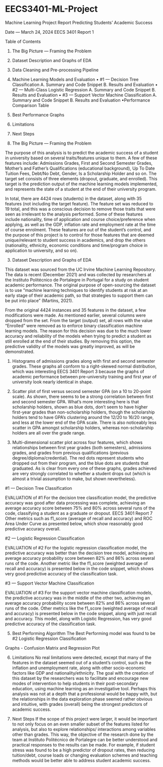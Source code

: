 # EECS3401-ML-Project

Machine Learning Project Report
Predicting Students’ Academic Success

Date — March 24, 2024
EECS 3401 Report 1

Table of Contents
1. The Big Picture — Framing the Problem
2. Dataset Description and Graphs of EDA
3. Data Cleaning and Pre-processing Pipeline
4. Machine Learning Models and Evaluation
•  #1 — Decision Tree Classification
A. Summary and Code Snippet
B. Results and Evaluation
• #2 — Multi-Class Logistic Regression
A. Summary and Code Snippet
B. Results and Evaluation
• #3 — Support Vector Machine Classification
A. Summary and Code Snippet
B. Results and Evaluation
•Performance Comparison Table
5. Best Performance Graphs
6. Limitations
7. Next Steps

1. The Big Picture — Framing the Problem

The purpose of this analysis is to predict the academic success of a student in
university based on several traits/features unique to them. A few of these features
include: Admissions Grades, First and Second Semester Grades, Mother’s and Father’s
Qualifications (educational background), Up To Date Tuition Fees, Debt/No Debt,
Gender, Is a Scholarship Holder and so on. The target set consists of three elements
(dropout, graduate, and enrolled). This target is the prediction output of the machine
learning models implemented, and represents the state of a student at the end of their
university program.

In total, there are 4424 rows (students) in the dataset, along with 35 features (not
including the target feature). The feature set was reduced to 19 total, and this was a
conscious decision to remove those traits that were seen as irrelevant to the analysis
performed. Some of these features include nationality, time of application and course
choice/preference when applying, as well as the GDP, inflation rate and employment rate
at the time of course enrolment. These features are out of the student’s control, and the
purpose of this project is to control for those features that are deemed unique/relevant
to student success in academics, and drop the others (nationality, ethnicity, economic
conditions and time/program choice in application to university, and so on).

3. Dataset Description and Graphs of EDA

This dataset was sourced from the UC Irvine Machine Learning Repository. The
data is recent (December 2021) and was collected by researchers at the Instituto
Politécnico de Portalegre in Portugal for a study on student academic performance. The
original purpose of open-sourcing the dataset is to use “machine learning techniques to
identify students at risk at an early stage of their academic path, so that strategies to
support them can be put into place” (Martins, 2021).

From the original 4424 instances and 35 features in the dataset, a few modifications
were made. As mentioned earlier, several columns were dropped from the set. From the
target (output) set, all rows with the value “Enrolled” were removed as to enforce binary
classification machine learning models. The reason for this decision was due to the much
lower accuracy and reliability of the models when trying to predict a student as still
enrolled at the end of their studies. By removing this option, the predictive validity of the
models was greatly improved, as will be demonstrated.

1. Histograms of admissions grades along with first and second semester grades.
These graphs all conform to a right-skewed normal distribution, which was interesting
EECS 3401 Report 3
because the graphs of academic performance between pre-university training and first
year of university look nearly identical in shape.

3. Scatter plot of first versus second semester GPA (on a 10 to 20-point scale). As
shown, there seems to be a strong correlation between first and second semester GPA.
What’s more interesting here is that scholarship holders, shown as blue dots, don’t seem
to have higher first-year grades than non-scholarship holders, though the scholarship
holders tend to have GPA’s clustering around the 12/20 to 16/20 range, and less at the
lower end of the GPA scale. There is also noticeably less scatter in GPA amongst
scholarship holders, whereas non-scholarship holders are all over the grade range.

4. Multi-dimensional scatter plot across four features, which shows relationships
between first year grades (both semesters), admissions grades, and grades from previous
qualifications (previous degree/diploma/credential). The red dots represent students
who dropped out from their program, and the blue dots are students that graduated. As
is clear from every one of these graphs, grades achieved are very strongly correlated to
whether a student drops out (which is almost a trivial assumption to make, but shown
nevertheless).

#1 — Decision Tree Classification

EVALUATION of #1
For the decision tree classification model, the predictive accuracy was good after
data processing was complete, achieving an average accuracy score between 75% and
80% across several runs of the code, classifying a student as a graduate or dropout.
EECS 3401 Report 7
Other metrics such as f1_score (average of recall and accuracy) and ROC Area Under
Curve as presented below, which show reasonably good predictive accuracy overall.

#2 — Logistic Regression Classification

EVALUATION of #2
For the logistic regression classification model, the predictive accuracy was better
than the decision tree model, achieving an average accuracy probability score between
82% and 86% across several runs of the code. Another metric like the f1_score (weighted
average of recall and accuracy) is presented below in the code snippet, which shows very
good predictive accuracy of the classification task.


#3 — Support Vector Machine Classification


EVALUATION of #3
For the support vector machine classification models, the predictive accuracy was in
the middle of the other two, achieving an average accuracy probability score between
82% and 86% across several runs of the code. Other metrics like the f1_score (weighted
average of recall and accuracy) is presented below in the code snippet, along with just
recall and accuracy. This model, along with Logistic Regression, has very good predictive
accuracy of the classification task.


5. Best Performing Algorithm
The Best Performing model was found to be #2 Logistic Regression Classification

Graphs - Confusion Matrix and Regression Plot

6. Limitations
No real limitations were detected, except that many of the features in the dataset
seemed out of a student’s control, such as the inflation and unemployment rate, along
with other socio-economic factors like GDP and nationality/ethnicity. The goal with the
creation of this dataset by the researchers was to facilitate and encourage new modes of
intervention to help students in their post-secondary education, using machine learning
as an investigative tool. Perhaps this analysis was not at a depth that a professional
would be happy with, but the relationships in the data exploration phase seemed rather
obvious and intuitive, with grades (overall) being the strongest predictors of academic
success.

7. Next Steps
If the scope of this project were larger, it would be important to not only focus on an
even smaller subset of the features listed for analysis, but also to explore relationships/
interactions among variables other than grades. This way, the objective of the research
done by the team at Instituto Politécnico de Portalegre can be better understood and
practical responses to the results can be made. For example, if student stress was found
to be a high predictor of dropout rates, then reducing tuition/debt, course loads or
changing evaluation schemes and teaching methods would be better able to address
student academic success.

